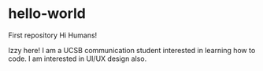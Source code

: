 # hello-world
First repository
Hi Humans!

Izzy here! I am a UCSB communication student interested in learning how to code. 
I am interested in UI/UX design also.
